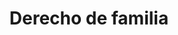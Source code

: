 ---
title: 'Derecho de familia'
coverSVG: ../../assets/svg/undraw/derecho-ambiental.svg
socialImage: ../../assets/undraw/undraw_instruction_manual.png
description: 'Rama del derecho civil que estudia las normas y regulaciones sobre las relaciones personales y patrimoniales de todo núcleo familiar.'
---
